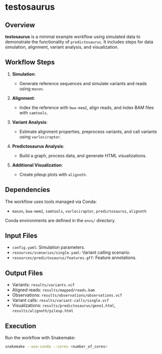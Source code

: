 # testosaurus

## Overview
**testosaurus** is a minimal example workflow using simulated data to demonstrate the functionality of `predictosaurus`. It includes steps for data simulation, alignment, variant analysis, and visualization.

## Workflow Steps
1. **Simulation**:
   - Generate reference sequences and simulate variants and reads using `mason`.

2. **Alignment**:
   - Index the reference with `bwa-mem2`, align reads, and index BAM files with `samtools`.

3. **Variant Analysis**:
   - Estimate alignment properties, preprocess variants, and call variants using `varlociraptor`.

4. **Predictosaurus Analysis**:
   - Build a graph, process data, and generate HTML visualizations.

5. **Additional Visualization**:
   - Create pileup plots with `alignoth`.

## Dependencies
The workflow uses tools managed via Conda:
- `mason`, `bwa-mem2`, `samtools`, `varlociraptor`, `predictosaurus`, `alignoth`

Conda environments are defined in the `envs/` directory.

## Input Files
- `config.yaml`: Simulation parameters.
- `resources/scenarios/single.yaml`: Variant calling scenario.
- `resources/predictosaurus/features.gff`: Feature annotations.

## Output Files
- Variants: `results/variants.vcf`
- Aligned reads: `results/mapped/reads.bam`
- Observations: `results/observations/observations.vcf`
- Variant calls: `results/variant-calls/single.vcf`
- Visualizations: `results/predictosaurus/gene1.html`, `results/alignoth/pileup.html`

## Execution
Run the workflow with Snakemake:

```bash
snakemake --use-conda --cores <number_of_cores>
```